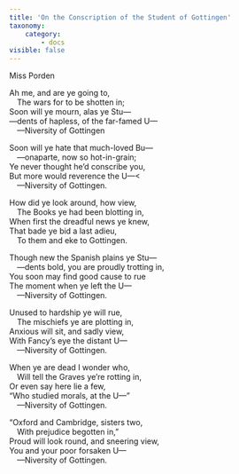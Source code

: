 ```yaml
---
title: 'On the Conscription of the Student of Gottingen'
taxonomy:
    category:
        - docs
visible: false
---
```


<div class="author">Miss Porden</div>

Ah me, and are ye going to,  
&emsp;The wars for to be shotten in;  
Soon will ye mourn, alas ye Stu—  
—dents of hapless, of the far-famed U—  
&emsp;—Niversity of Gottingen 

Soon will ye hate that much-loved Bu—  
&emsp;—onaparte, now so hot-in-grain;  
Ye never thought he’d conscribe you,  
But more would reverence the U—<  
&emsp;—Niversity of Gottingen. 

How did ye look around, how view,  
&emsp;The Books ye had been blotting in,  
When first the dreadful news ye knew,   
That bade ye bid a last adieu,  
&emsp;To them and eke to Gottingen.  

<span data-tippy="All soldiers non to Spain" class="green">Though new the Spanish plains</span> ye Stu—  
&emsp;—dents bold, <span data-tippy="in troops are" class="green">you are proudly</span> trotting in,  
<span data-tippy="And" class="green">You</span> soon may find good cause to rue  
The moment when ye left the U—  
&emsp;—Niversity of Gottingen. 

Unused to hardship ye will rue,  
&emsp;The mischiefs ye are plotting in,  
Anxious will sit, and sadly view,  
With Fancy’s eye the distant U—  
&emsp;—Niversity of Gottingen.  

When ye are dead I wonder who,  
&emsp;Will tell the Graves ye’re rotting in,  
Or even say here lie a few,  
“Who studied morals, at the U—”  
&emsp;—Niversity of Gottingen.  

“Oxford and Cambridge, sisters two,  
&emsp;With prejudice begotten in,”  
Proud will look round, and sneering view,  
You and your poor forsaken U—  
&emsp;—Niversity of Gottingen.  
